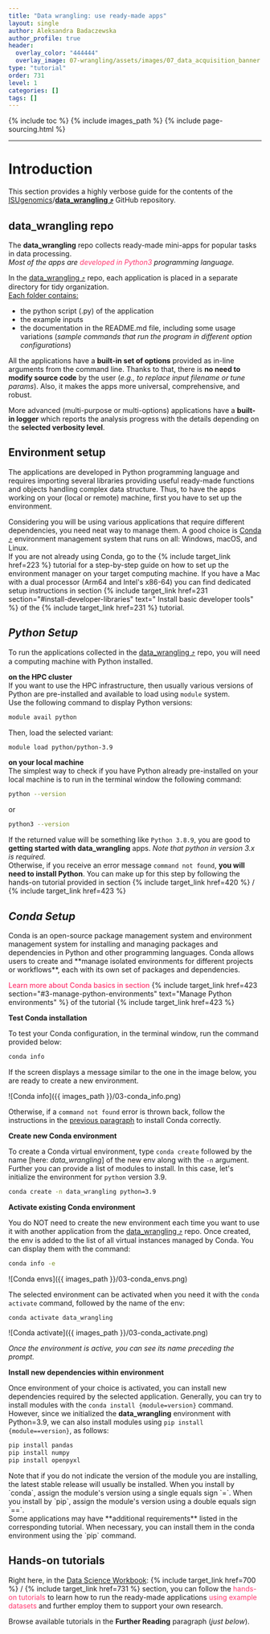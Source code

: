 ```yaml
---
title: "Data wrangling: use ready-made apps"
layout: single
author: Aleksandra Badaczewska
author_profile: true
header:
  overlay_color: "444444"
  overlay_image: 07-wrangling/assets/images/07_data_acquisition_banner.png
type: "tutorial"
order: 731
level: 1
categories: []
tags: []
---
```


{% include toc %}
{% include images_path %}
{% include page-sourcing.html %}

---


# Introduction

This section provides a highly verbose guide for the contents of the [ISUgenomics](https://github.com/ISUgenomics)/<b>[data_wrangling ⤴](https://github.com/ISUgenomics/data_wrangling)</b> GitHub repository.

## data_wrangling repo

The **data_wrangling** repo collects ready-made mini-apps for popular tasks in data processing.<br>
<i>Most of the apps are <span style="color: #ff3870;"> developed in Python3</span> programming language.</i>

In the <a href="https://github.com/ISUgenomics/data_wrangling" target="_blank">data_wrangling ⤴</a> repo, each application is placed in a separate directory for tidy organization.<br>
<u>Each folder contains:</u>
<ul><li> the python script (.py) of the application </li>
<li> the example inputs </li>
<li> the documentation in the README.md file, including some usage variations (<i>sample commands that run the program in different option configurations</i>) </li></ul>

All the applications have a **built-in set of options** provided as in-line arguments from the command line. Thanks to that, there is **no need to modify source code** by the user (*e.g., to replace input filename or tune params*). Also, it makes the apps more universal, comprehensive, and robust.

More advanced (multi-purpose or multi-options) applications have a **built-in logger** which reports the analysis progress with the details depending on the **selected verbosity level**.

## Environment setup

The applications are developed in Python programming language and requires importing several libraries providing useful ready-made functions and objects handling complex data structure. Thus, to have the apps working on your (local or remote) machine, first you have to set up the environment.

Considering you will be using various applications that require different dependencies, you need neat way to manage them. A good choice is <a href="https://docs.conda.io/en/latest/" target="_blank">Conda ⤴</a> environment management system that runs on all: Windows, macOS, and Linux.<br>
If you are not already using Conda, go to the {% include target_link href=223 %} tutorial for a step-by-step guide on how to set up the environment manager on your target computing machine. If you have a Mac with a dual processor (Arm64 and Intel's x86-64) you can find dedicated setup instructions in section {% include target_link href=231 section="#install-developer-libraries" text=" Install basic developer tools" %} of the {% include target_link href=231 %} tutorial.

## *Python Setup*

To run the applications collected in the <a href="https://github.com/ISUgenomics/data_wrangling" target="_blank">data_wrangling ⤴</a> repo, you will need a computing machine with Python installed.

**on the HPC cluster** <br>
If you want to use the HPC infrastructure, then usually various versions of Python are pre-installed and available to load using `module` system. <br>
Use the following command to display Python versions:
```bash
module avail python
```
Then, load the selected variant:
```bash
module load python/python-3.9
```
**on your local machine** <br>
The simplest way to check if you have Python already pre-installed on your local machine is to run in the terminal window the following command:
```bash
python --version
```
or
```bash
python3 --version
```
If the returned value will be something like `Python 3.8.9`, you are good to **getting started with data_wrangling** apps. *Note that python in version 3.x is required.*<br>
Otherwise, if you receive an error message `command not found`, **you will need to install Python**. You can make up for this step by following the hands-on tutorial provided in section {% include target_link href=420 %} / {% include target_link href=423 %}


## *Conda Setup*

<div class="note" markdown="1">
Conda is an open-source package management system and environment management system for installing and managing packages and dependencies in Python and other programming languages. Conda allows users to create and **manage isolated environments for different projects or workflows**, each with its own set of packages and dependencies.
</div>

<span style="color: #ff3870;font-weight: 500;">Learn more about Conda basics in section</span> {% include target_link href=423 section="#3-manage-python-environments" text="Manage Python environments" %} of the tutorial {% include target_link href=423 %}


**Test Conda installation**

To test your Conda configuration, in the terminal window, run the command provided below:
```bash
conda info
```

If the screen displays a message similar to the one in the image below, you are ready to create a new environment.

![Conda info]({{ images_path }}/03-conda_info.png)

Otherwise, if a `command not found` error is thrown back, follow the instructions in the [previous paragraph](#environment-setup) to install Conda correctly.

**Create new Conda environment**

To create a Conda virtual environment, type `conda create` followed by the name [here: *data_wrangling*] of the new env along with the `-n` argument. Further you can provide a list of modules to install. In this case, let's initialize the environment for `python` version 3.9.

```bash
conda create -n data_wrangling python=3.9
```

**Activate existing Conda environment**

You do NOT need to create the new environment each time you want to use it with another application from the <a href="https://github.com/ISUgenomics/data_wrangling" target="_blank">data_wrangling ⤴</a> repo. Once created, the env is added to the list of all virtual instances managed by Conda. You can display them with the command:

```bash
conda info -e
```

![Conda envs]({{ images_path }}/03-conda_envs.png)

The selected environment can be activated when you need it with the `conda activate` command, followed by the name of the env:

```bash
conda activate data_wrangling
```

![Conda activate]({{ images_path }}/03-conda_activate.png)

*Once the environment is active, you can see its name preceding the prompt.*

**Install new dependencies within environment**

Once environment of your choice is activated, you can install new dependencies required by the selected application. Generally, you can try to install modules with the `conda install {module=version}` command. However, since we initialized the **data_wrangling** environment with Python=3.9, we can also install modules using `pip install {module==version}`, as follows:

```bash
pip install pandas
pip install numpy
pip install openpyxl
```

<div class="warning" markdown="1">
Note that if you do not indicate the version of the module you are installing, the latest stable release will usually be installed. <base class="mb">
When you install by `conda`, assign the module's version using a single equals sign `=`. <base class="mb">
When you install by `pip`, assign the module's version using a double equals sign `==`.
</div>

<div class="protip" markdown="1">
Some applications may have **additional requirements** listed in the corresponding tutorial. When necessary, you can install them in the conda environment using the `pip` command.
</div>


## Hands-on tutorials

Right here, in the [Data Science Workbook](https://datascience.101workbook.org): {% include target_link href=700 %} / {% include target_link href=731 %} section, you can follow the <span style="color: #ff3870;">hands-on tutorials</span> to learn how to run the ready-made applications <span style="color: #ff3870;">using example datasets</span> and further employ them to support your own research.

Browse available tutorials in the **Further Reading** paragraph (*just below*).
